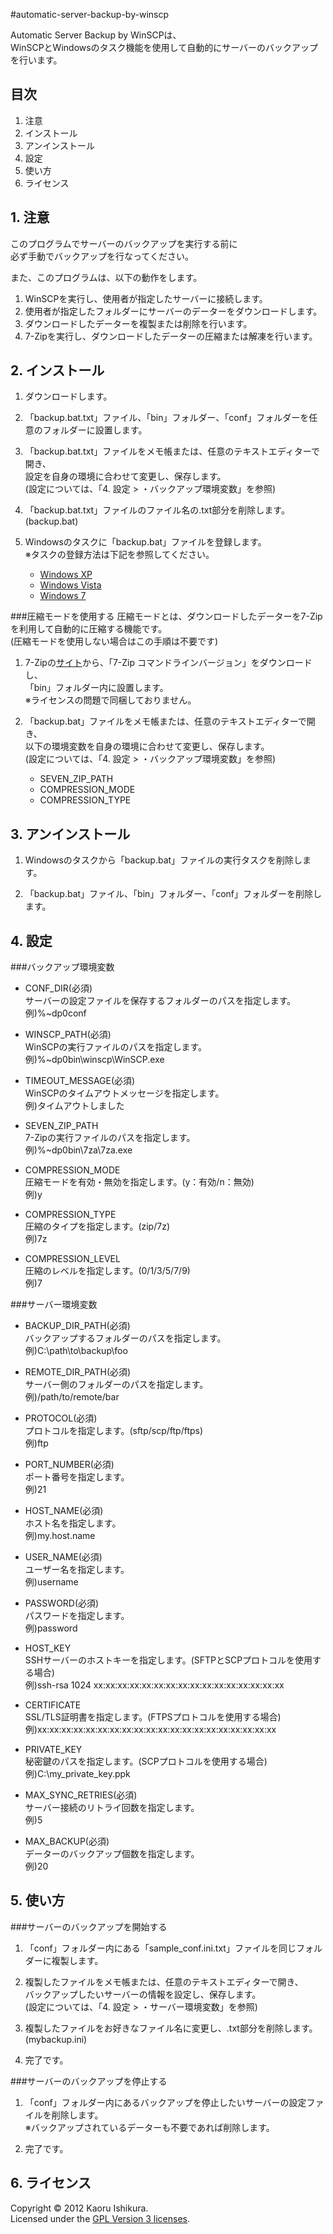 #automatic-server-backup-by-winscp

Automatic Server Backup by WinSCPは、  
WinSCPとWindowsのタスク機能を使用して自動的にサーバーのバックアップを行います。

## 目次
1. 注意
2. インストール
3. アンインストール
4. 設定
5. 使い方
6. ライセンス

## 1. 注意
このプログラムでサーバーのバックアップを実行する前に  
必ず手動でバックアップを行なってください。

また、このプログラムは、以下の動作をします。

1. WinSCPを実行し、使用者が指定したサーバーに接続します。
2. 使用者が指定したフォルダーにサーバーのデーターをダウンロードします。
3. ダウンロードしたデーターを複製または削除を行います。
4. 7-Zipを実行し、ダウンロードしたデーターの圧縮または解凍を行います。

## 2. インストール
1. ダウンロードします。

2. 「backup.bat.txt」ファイル、「bin」フォルダー、「conf」フォルダーを任意のフォルダーに設置します。

3. 「backup.bat.txt」ファイルをメモ帳または、任意のテキストエディターで開き、  
   設定を自身の環境に合わせて変更し、保存します。  
   (設定については、「4. 設定 > ・バックアップ環境変数」を参照)

4. 「backup.bat.txt」ファイルのファイル名の.txt部分を削除します。(backup.bat)

5. Windowsのタスクに「backup.bat」ファイルを登録します。  
   ※タスクの登録方法は下記を参照してください。
     * [Windows XP][LINK-WINXP-ADDTASK]
     * [Windows Vista][LINK-WINVISTA-ADDTASK]
     * [Windows 7][LINK-WIN7-ADDTASK]

###圧縮モードを使用する
圧縮モードとは、ダウンロードしたデーターを7-Zipを利用して自動的に圧縮する機能です。  
(圧縮モードを使用しない場合はこの手順は不要です) 

1. 7-Zipの[サイト][LINK-7ZIP]から、「7-Zip コマンドラインバージョン」をダウンロードし、  
   「bin」フォルダー内に設置します。  
   ※ライセンスの問題で同梱しておりません。

2. 「backup.bat」ファイルをメモ帳または、任意のテキストエディターで開き、  
   以下の環境変数を自身の環境に合わせて変更し、保存します。  
   (設定については、「4. 設定 > ・バックアップ環境変数」を参照)
   * SEVEN_ZIP_PATH  
   * COMPRESSION_MODE  
   * COMPRESSION_TYPE

## 3. アンインストール
1. Windowsのタスクから「backup.bat」ファイルの実行タスクを削除します。

2. 「backup.bat」ファイル、「bin」フォルダー、「conf」フォルダーを削除します。

## 4. 設定
###バックアップ環境変数
   
   * CONF_DIR(必須)  
   サーバーの設定ファイルを保存するフォルダーのパスを指定します。  
   例)%~dp0conf
   
   * WINSCP_PATH(必須)  
   WinSCPの実行ファイルのパスを指定します。  
   例)%~dp0bin\winscp\WinSCP.exe
   
   * TIMEOUT_MESSAGE(必須)  
   WinSCPのタイムアウトメッセージを指定します。  
   例)タイムアウトしました
   
   * SEVEN_ZIP_PATH  
   7-Zipの実行ファイルのパスを指定します。  
   例)%~dp0bin\7za\7za.exe
   
   * COMPRESSION_MODE  
   圧縮モードを有効・無効を指定します。(y：有効/n：無効)  
   例)y
   
   * COMPRESSION_TYPE  
   圧縮のタイプを指定します。(zip/7z)  
   例)7z
   
   * COMPRESSION_LEVEL  
   圧縮のレベルを指定します。(0/1/3/5/7/9)  
   例)7

###サーバー環境変数
   
   * BACKUP_DIR_PATH(必須)  
   バックアップするフォルダーのパスを指定します。  
   例)C:\path\to\backup\foo
   
   * REMOTE_DIR_PATH(必須)  
   サーバー側のフォルダーのパスを指定します。  
   例)/path/to/remote/bar
   
   * PROTOCOL(必須)  
   プロトコルを指定します。(sftp/scp/ftp/ftps)  
   例)ftp
   
   * PORT_NUMBER(必須)  
   ポート番号を指定します。  
   例)21
   
   * HOST_NAME(必須)  
   ホスト名を指定します。  
   例)my.host.name
   
   * USER_NAME(必須)  
   ユーザー名を指定します。  
   例)username
   
   * PASSWORD(必須)  
   パスワードを指定します。  
   例)password
   
   * HOST_KEY  
   SSHサーバーのホストキーを指定します。(SFTPとSCPプロトコルを使用する場合)  
   例)ssh-rsa 1024 xx:xx:xx:xx:xx:xx:xx:xx:xx:xx:xx:xx:xx:xx:xx:xx
   
   * CERTIFICATE  
   SSL/TLS証明書を指定します。(FTPSプロトコルを使用する場合)  
   例)xx:xx:xx:xx:xx:xx:xx:xx:xx:xx:xx:xx:xx:xx:xx:xx:xx:xx:xx:xx
   
   * PRIVATE_KEY  
   秘密鍵のパスを指定します。(SCPプロトコルを使用する場合)  
   例)C:\my_private_key.ppk
   
   * MAX_SYNC_RETRIES(必須)  
   サーバー接続のリトライ回数を指定します。  
   例)5
   
   * MAX_BACKUP(必須)  
   データーのバックアップ個数を指定します。  
   例)20

## 5. 使い方
###サーバーのバックアップを開始する
   1. 「conf」フォルダー内にある「sample_conf.ini.txt」ファイルを同じフォルダーに複製します。

   2. 複製したファイルをメモ帳または、任意のテキストエディターで開き、  
      バックアップしたいサーバーの情報を設定し、保存します。  
      (設定については、「4. 設定 > ・サーバー環境変数」を参照)

   3. 複製したファイルをお好きなファイル名に変更し、.txt部分を削除します。(mybackup.ini)

   4. 完了です。

###サーバーのバックアップを停止する
   1. 「conf」フォルダー内にあるバックアップを停止したいサーバーの設定ファイルを削除します。  
      ※バックアップされているデーターも不要であれば削除します。

   2. 完了です。

## 6. ライセンス
Copyright &copy; 2012 Kaoru Ishikura.  
Licensed under the [GPL Version 3 licenses][GPL].

[LINK-WINXP-ADDTASK]: http://support.microsoft.com/kb/881869/ja
[LINK-WINVISTA-ADDTASK]: http://windows.microsoft.com/ja-JP/windows-vista/Schedule-a-task
[LINK-WIN7-ADDTASK]: http://windows.microsoft.com/ja-JP/windows7/Schedule-a-task
[LINK-7ZIP]: http://sevenzip.sourceforge.jp/download.html
[GPL]: http://www.gnu.org/licenses/gpl.html
